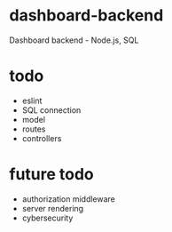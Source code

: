 # dashboard-backend

Dashboard backend - Node.js, SQL

# todo

- eslint
- SQL connection
- model
- routes
- controllers

# future todo

- authorization middleware
- server rendering
- cybersecurity
